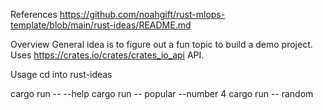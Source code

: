

References
https://github.com/noahgift/rust-mlops-template/blob/main/rust-ideas/README.md


Overview
General idea is to figure out a fun topic to build a demo project. Uses https://crates.io/crates/crates_io_api API.

Usage
cd into rust-ideas

cargo run -- --help cargo run -- popular --number 4 cargo run -- random

